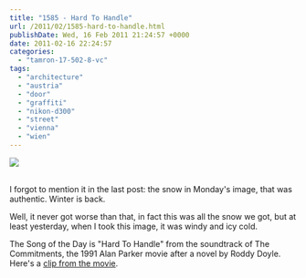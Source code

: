```yaml
---
title: "1585 - Hard To Handle"
url: /2011/02/1585-hard-to-handle.html
publishDate: Wed, 16 Feb 2011 21:24:57 +0000
date: 2011-02-16 22:24:57
categories: 
  - "tamron-17-502-8-vc"
tags: 
  - "architecture"
  - "austria"
  - "door"
  - "graffiti"
  - "nikon-d300"
  - "street"
  - "vienna"
  - "wien"
---
```

<div class="container">
<div class="center"><a target="_blank" href="https://d25zfm9zpd7gm5.cloudfront.net/1200x1200/2011/20110215_164245_ps.jpg"><img src="https://d25zfm9zpd7gm5.cloudfront.net/0600x0600/2011/20110215_164245_ps.jpg" /></a></div>
</div>
<br />

I forgot to mention it in the last post: the snow in Monday's image, that was authentic. Winter is back.

Well, it never got worse than that, in fact this was all the snow we got, but at least yesterday, when I took this image, it was windy and icy cold.

 The Song of the Day is "Hard To Handle" from the soundtrack of The Commitments, the 1991 Alan Parker movie after a novel by Roddy Doyle.  Here's a <a href="http://www.youtube.com/watch?v=8_tOW2TWmtY">clip from the movie</a>.
